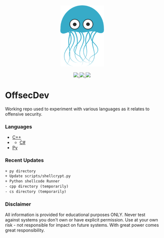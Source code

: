 <p align="center">
  <img src="_resources/img/0000.png">
  <br><br>
  <a href="https://twitter.com/m8sec">
    <img src="https://img.shields.io/twitter/follow/m8sec?color=blue&label=Twitter&logo=twitter&style=plastic">
  </a>
  <a href="https://github.com/m8sec">
    <img src="https://img.shields.io/github/followers/m8sec?color=gray&label=GitHub&logo=github&style=plastic">
  </a>
  <a href="https://www.youtube.com/@m8sec">
    <img src="https://img.shields.io/badge/Demos-YouTube-red?style=plastic&logo=youtube">
  </a>
</p>

# OffsecDev
Working repo used to experiment with various languages as it relates to offensive security.

### Languages
* [C++](cpp/)
* * [C#](cs/)
* [Py](py/)

### Recent Updates
```txt
+ py directory
+ Update scripts/shellcrypt.py
+ Python shellcode Runner
- cpp directory (temporarily)
- cs directory (temporarily)
```

### Disclaimer
All information is provided for educational purposes ONLY. Never test against systems you don't own or have explicit permission. Use at your own risk - not responsible for impact on future systems. With great power comes great responsibility. 
